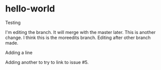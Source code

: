 # hello-world
Testing

I'm editing the branch. It will merge with the master later. This is another change.
I think this is the moreedits branch.
Editing after other branch made.

Adding a line

Adding another to try to link to issue #5.
